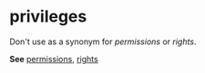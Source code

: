 # privileges

Don't use as a synonym for *permissions* or *rights*. 

**See** [permissions](~/a-z-word-list-term-collections/p/permissions.md), [rights](~/a-z-word-list-term-collections/r/rights.md)
